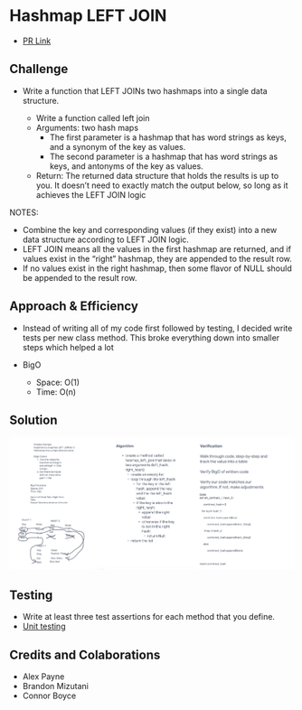 # Hashmap LEFT JOIN
- [PR Link](https://github.com/ponceedi000/data-structures-and-algorithms/pull/38)

## Challenge
- Write a function that LEFT JOINs two hashmaps into a single data structure.

  * Write a function called left join
  * Arguments: two hash maps
    * The first parameter is a hashmap that has word strings as keys, and a synonym of the key as values.
    * The second parameter is a hashmap that has word strings as keys, and antonyms of the key as values.
  * Return: The returned data structure that holds the results is up to you. It doesn’t need to exactly match the output below, so long as it achieves the LEFT JOIN logic

NOTES:

- Combine the key and corresponding values (if they exist) into a new data structure according to LEFT JOIN logic.
- LEFT JOIN means all the values in the first hashmap are returned, and if values exist in the “right” hashmap, they are appended to the result row.
- If no values exist in the right hashmap, then some flavor of NULL should be appended to the result row.

## Approach & Efficiency
- Instead of writing all of my code first followed by testing, I decided write tests per new class method. This broke everything down into smaller steps which helped a lot

- BigO
  * Space: O(1)
  * Time: O(n)

## Solution
![whiteboard](img/whiteboard.png)

## Testing
- Write at least three test assertions for each method that you define.
- [Unit testing](tests/../../../tests/test_left_join.py)

## Credits and Colaborations
- Alex Payne
- Brandon Mizutani
- Connor Boyce

